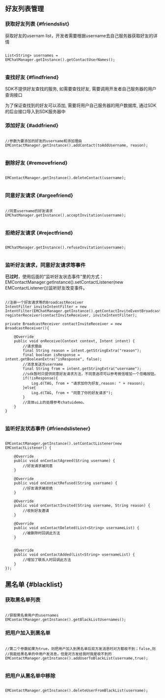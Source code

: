 ## 好友列表管理 

### 获取好友列表 {#friendslist}

获取好友的usernam list，开发者需要根据username去自己服务器获取好友的详情

<pre class="hll"><code class="language-java">
List&lt;String&gt; usernames = EMChatManager.getInstance().getContactUserNames();
    
</code></pre>
 

### 查找好友  {#findfriend}

SDK不提供好友查找的服务, 如需要查找好友, 需要调用开发者自己服务器的用户查询接口

为了保证查找到的好友可以添加, 需要将用户自己服务器的用户数据库, 通过SDK的后台接口导入到SDK服务器中

### 添加好友  {#addfriend}

<pre class="hll"><code class="language-java">
//参数为要添加的好友的username和添加理由
EMContactManager.getInstance().addContact(toAddUsername, reason);
    
</code></pre>
	
### 删除好友 {#removefriend}

<pre class="hll"><code class="language-java">
EMContactManager.getInstance().deleteContact(username);
    
</code></pre>

### 同意好友请求 {#argeefriend}

<pre class="hll"><code class="language-java">
//同意username的好友请求
EMChatManager.getInstance().acceptInvitation(username);
    
</code></pre>

### 拒绝好友请求 {#rejectfriend}

<pre class="hll"><code class="language-java">
EMChatManager.getInstance().refuseInvitation(username);
    
</code></pre>

### 监听好友请求，同意好友请求等事件

**已过时**，使用后面的"监听好友状态事件"里的方式：EMContactManager.getInstance().setContactListener(new EMContactListener())监听好友改变事件。

<pre class="hll"><code class="language-java">
//注册一个好友请求等的BroadcastReceiver   
IntentFilter inviteIntentFilter = new IntentFilter(EMChatManager.getInstance().getContactInviteEventBroadcastAction());
registerReceiver(contactInviteReceiver, inviteIntentFilter);

private BroadcastReceiver contactInviteReceiver = new BroadcastReceiver(){

	@Override
	public void onReceive(Context context, Intent intent) {
		//请求理由
		final String reason = intent.getStringExtra("reason");
		final boolean isResponse = intent.getBooleanExtra("isResponse", false);
		//消息发送方username
		final String from = intent.getStringExtra("username");
		//sdk暂时只提供同意好友请求方法，不同意选项可以参考微信增加一个忽略按钮。
		if(!isResponse){
			Log.d(TAG, from + "请求加你为好友,reason: " + reason);
		}else{
			Log.d(TAG, from + "同意了你的好友请求");
		}
		//具体ui上的处理参考chatuidemo。
	}
}

</code></pre>

### 监听好友状态事件 {#friendslistener}

<pre class="hll"><code class="language-java">
EMContactManager.getInstance().setContactListener(new EMContactListener() {
	
	@Override
	public void onContactAgreed(String username) {
		//好友请求被同意
	}
	
	@Override
	public void onContactRefused(String username) {
		//好友请求被拒绝
	}
	
	@Override
	public void onContactInvited(String username, String reason) {
		//收到好友邀请
	}
	
	@Override
	public void onContactDeleted(List&lt;String&gt; usernameList) {
		//被删除时回调此方法
	}
	
	
	@Override
	public void onContactAdded(List&lt;String&gt; usernameList) {
		//增加了联系人时回调此方法
	}
});
</code></pre>


## 黑名单 {#blacklist}

### 获取黑名单列表

<pre class="hll"><code class="language-java">
//获取黑名单用户的usernames
EMContactManager.getInstance().getBlackListUsernames();
</code></pre>

### 把用户加入到黑名单

<pre class="hll"><code class="language-java">	
//第二个参数如果为true，则把用户加入到黑名单后双方发消息时对方都收不到；false,则
//我能给黑名单的中用户发消息，但是对方发给我时我是收不到的
EMContactManager.getInstance().addUserToBlackList(username,true);
    
</code></pre>

### 把用户从黑名单中移除

<pre class="hll"><code class="language-java">
EMContactManager.getInstance().deleteUserFromBlackList(username);
    
</code></pre>